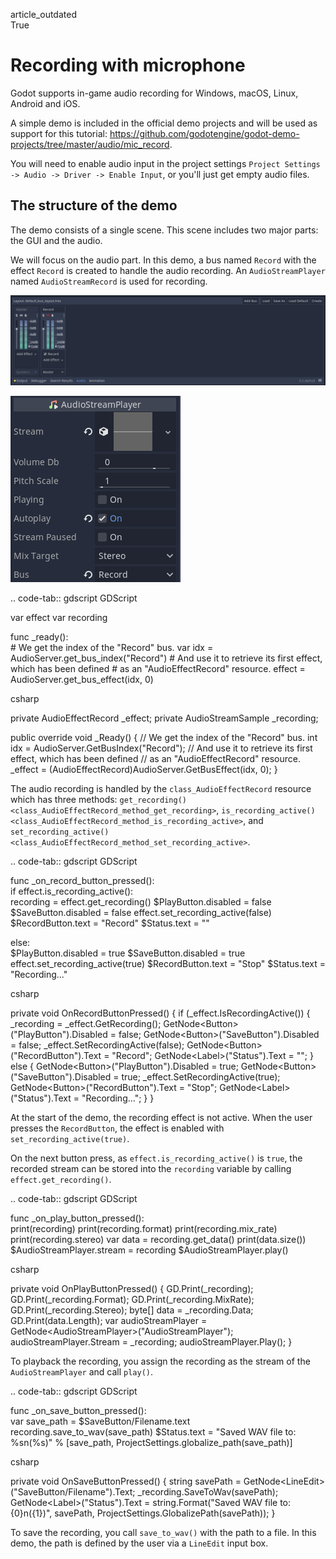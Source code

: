 article\_outdated  
True

# Recording with microphone

Godot supports in-game audio recording for Windows, macOS, Linux,
Android and iOS.

A simple demo is included in the official demo projects and will be used
as support for this tutorial:
<https://github.com/godotengine/godot-demo-projects/tree/master/audio/mic_record>.

You will need to enable audio input in the project settings
`Project Settings -> Audio -> Driver -> Enable Input`, or you'll just
get empty audio files.

## The structure of the demo

The demo consists of a single scene. This scene includes two major
parts: the GUI and the audio.

We will focus on the audio part. In this demo, a bus named `Record` with
the effect `Record` is created to handle the audio recording. An
`AudioStreamPlayer` named `AudioStreamRecord` is used for recording.

![image](img/record_bus.png)

![image](img/record_stream_player.png)

.. code-tab:: gdscript GDScript

var effect var recording

func \_ready():  
\# We get the index of the "Record" bus. var idx =
AudioServer.get\_bus\_index("Record") \# And use it to retrieve its
first effect, which has been defined \# as an "AudioEffectRecord"
resource. effect = AudioServer.get\_bus\_effect(idx, 0)

csharp

private AudioEffectRecord \_effect; private AudioStreamSample
\_recording;

public override void \_Ready() { // We get the index of the "Record"
bus. int idx = AudioServer.GetBusIndex("Record"); // And use it to
retrieve its first effect, which has been defined // as an
"AudioEffectRecord" resource. \_effect =
(AudioEffectRecord)AudioServer.GetBusEffect(idx, 0); }

The audio recording is handled by the `class_AudioEffectRecord` resource
which has three methods:
`get_recording() <class_AudioEffectRecord_method_get_recording>`,
`is_recording_active() <class_AudioEffectRecord_method_is_recording_active>`,
and
`set_recording_active() <class_AudioEffectRecord_method_set_recording_active>`.

.. code-tab:: gdscript GDScript

func \_on\_record\_button\_pressed():  
if effect.is\_recording\_active():  
recording = effect.get\_recording() $PlayButton.disabled = false
$SaveButton.disabled = false effect.set\_recording\_active(false)
$RecordButton.text = "Record" $Status.text = ""

else:  
$PlayButton.disabled = true $SaveButton.disabled = true
effect.set\_recording\_active(true) $RecordButton.text = "Stop"
$Status.text = "Recording..."

csharp

private void OnRecordButtonPressed() { if (\_effect.IsRecordingActive())
{ \_recording = \_effect.GetRecording();
GetNode&lt;Button&gt;("PlayButton").Disabled = false;
GetNode&lt;Button&gt;("SaveButton").Disabled = false;
\_effect.SetRecordingActive(false);
GetNode&lt;Button&gt;("RecordButton").Text = "Record";
GetNode&lt;Label&gt;("Status").Text = ""; } else {
GetNode&lt;Button&gt;("PlayButton").Disabled = true;
GetNode&lt;Button&gt;("SaveButton").Disabled = true;
\_effect.SetRecordingActive(true);
GetNode&lt;Button&gt;("RecordButton").Text = "Stop";
GetNode&lt;Label&gt;("Status").Text = "Recording..."; } }

At the start of the demo, the recording effect is not active. When the
user presses the `RecordButton`, the effect is enabled with
`set_recording_active(true)`.

On the next button press, as `effect.is_recording_active()` is `true`,
the recorded stream can be stored into the `recording` variable by
calling `effect.get_recording()`.

.. code-tab:: gdscript GDScript

func \_on\_play\_button\_pressed():  
print(recording) print(recording.format) print(recording.mix\_rate)
print(recording.stereo) var data = recording.get\_data()
print(data.size()) $AudioStreamPlayer.stream = recording
$AudioStreamPlayer.play()

csharp

private void OnPlayButtonPressed() { GD.Print(\_recording);
GD.Print(\_recording.Format); GD.Print(\_recording.MixRate);
GD.Print(\_recording.Stereo); byte\[\] data = \_recording.Data;
GD.Print(data.Length); var audioStreamPlayer =
GetNode&lt;AudioStreamPlayer&gt;("AudioStreamPlayer");
audioStreamPlayer.Stream = \_recording; audioStreamPlayer.Play(); }

To playback the recording, you assign the recording as the stream of the
`AudioStreamPlayer` and call `play()`.

.. code-tab:: gdscript GDScript

func \_on\_save\_button\_pressed():  
var save\_path = $SaveButton/Filename.text
recording.save\_to\_wav(save\_path) $Status.text = "Saved WAV file to:
%sn(%s)" % \[save\_path, ProjectSettings.globalize\_path(save\_path)\]

csharp

private void OnSaveButtonPressed() { string savePath =
GetNode&lt;LineEdit&gt;("SaveButton/Filename").Text;
\_recording.SaveToWav(savePath); GetNode&lt;Label&gt;("Status").Text =
string.Format("Saved WAV file to: {0}n({1})", savePath,
ProjectSettings.GlobalizePath(savePath)); }

To save the recording, you call `save_to_wav()` with the path to a file.
In this demo, the path is defined by the user via a `LineEdit` input
box.
